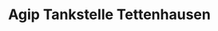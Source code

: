 ---
title: "Agip Tankstelle Tettenhausen"
url: /waging-am-see/agip-tankstelle-tettenhausen/
shop: Allgemein
---